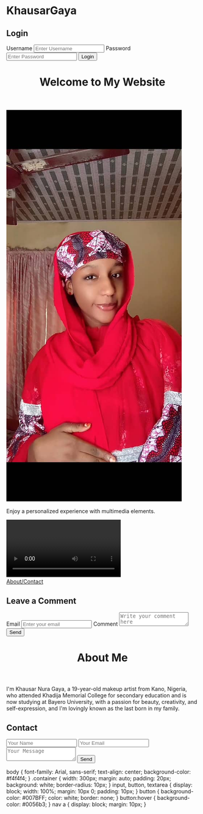 # KhausarGaya
<!DOCTYPE html>
<html lang="en">
<head>
    <meta charset="UTF-8">
    <meta name="viewport" content="width=device-width, initial-scale=1.0">
    <title>Personalized Website</title>
    <link rel="stylesheet" href="styles.css">
</head>
<body>
    <div class="container">
        <h2>Login</h2>
        <form id="loginForm">
            <label for="username">Username</label>
            <input type="text" id="username" placeholder="Enter Username" required>
            <label for="password">Password</label>
            <input type="password" id="password" placeholder="Enter Password" required>
            <button type="submit">Login</button>
        </form>
    </div>
        <script>
        document.getElementById('loginForm').addEventListener('submit', function(event) {
            event.preventDefault();
            window.location.href = 'main.html';
        });
    </script>
</body>
</html>

<!-- Main Page (main.html) -->
<!DOCTYPE html>
<html lang="en">
<head>
    <meta charset="UTF-8">
    <meta name="viewport" content="width=device-width, initial-scale=1.0">
    <title>Main Page</title>
    <link rel="stylesheet" href="styles.css">
</head>
<body>
    <header>
        <h1>Welcome to My Website</h1>
    </header>
    <section>
        <img src="WhatsApp Image 2025-02-27 at 4.55.38 AM.jpeg" alt="Profile Image">
        <p>Enjoy a personalized experience with multimedia elements.</p>
        <video controls>
            <source src="WhatsApp Video 2025-02-27 at 4.57.03 AM.mp4" type="video/mp4">
            Your browser does not support the video tag.
        </video>
    </section>
    <nav>
        <a href="about.html">About/Contact</a>
    </nav>
        <section>
        <h2>Leave a Comment</h2>
        <form>
            <label for="email">Email</label>
            <input type="email" id="email" placeholder="Enter your email" required>
            <label for="comment">Comment</label>
            <textarea id="comment" placeholder="Write your comment here" required></textarea>
            <button type="submit">Send</button>
        </form>
    </section>
</body>
</html>

<!-- About/Contact Page (about.html) -->
<!DOCTYPE html>
<html lang="en">
<head>
    <meta charset="UTF-8">
    <meta name="viewport" content="width=device-width, initial-scale=1.0">
    <title>About & Contact</title>
    <link rel="stylesheet" href="styles.css">
</head>
<body>
    <header>
        <h1>About Me</h1>
    </header>
    <section>
        <p>I'm Khausar Nura Gaya, a 19-year-old makeup artist from Kano, Nigeria, who attended Khadija Memorial College for secondary education and is now studying at Bayero University, with a passion for beauty, creativity, and self-expression, and I'm lovingly known as the last born in my family.</p>
    </section>
    <h2>Contact</h2>
    <form>
        <input type="text" placeholder="Your Name" required>
        <input type="email" placeholder="Your Email" required>
        <textarea placeholder="Your Message" required></textarea>
        <button type="submit">Send</button>
    </form>
</body>
</html>

<!-- CSS File (styles.css) -->
body {
    font-family: Arial, sans-serif;
    text-align: center;
    background-color: #f4f4f4;
}
.container {
    width: 300px;
    margin: auto;
    padding: 20px;
    background: white;
    border-radius: 10px;
}
input, button, textarea {
    display: block;
    width: 100%;
    margin: 10px 0;
    padding: 10px;
}
button {
    background-color: #007BFF;
    color: white;
    border: none;
}
button:hover {
    background-color: #0056b3;
}
nav a {
    display: block;
    margin: 10px;
}
